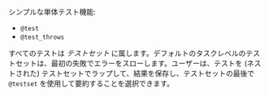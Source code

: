 シンプルな単体テスト機能:

  * `@test`
  * `@test_throws`

すべてのテストは *テストセット* に属します。デフォルトのタスクレベルのテストセットは、最初の失敗でエラーをスローします。ユーザーは、テストを (ネストされた) テストセットでラップして、結果を保存し、テストセットの最後で `@testset` を使用して要約することを選択できます。
